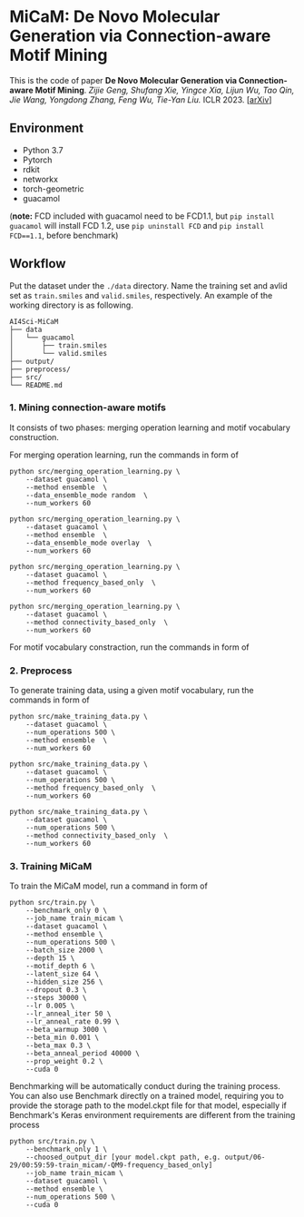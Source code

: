 # MiCaM: De Novo Molecular Generation via Connection-aware Motif Mining

This is the code of paper **De Novo Molecular Generation via Connection-aware Motif Mining**. *Zijie Geng, Shufang Xie, Yingce Xia, Lijun Wu, Tao Qin, Jie Wang, Yongdong Zhang, Feng Wu, Tie-Yan Liu.* ICLR 2023. [[arXiv](https://arxiv.org/pdf/2302.01129.pdf)]

## Environment
- Python 3.7
- Pytorch
- rdkit
- networkx
- torch-geometric
- guacamol
 
(**note:** FCD included with guacamol need to be FCD1.1, but `pip install guacamol` will install FCD 1.2, use `pip uninstall FCD` and `pip install FCD==1.1`, before benchmark)

## Workflow

Put the dataset under the `./data` directory. Name the training set and avlid set as `train.smiles` and `valid.smiles`, respectively. An example of the working directory is as following.
```
AI4Sci-MiCaM
├── data
│   └── guacamol
│       ├── train.smiles
│       └── valid.smiles
├── output/
├── preprocess/
├── src/
└── README.md
```

### 1. Mining connection-aware motifs

It consists of two phases: merging operation learning and motif vocabulary construction.

For merging operation learning, run the commands in form of

```
python src/merging_operation_learning.py \
    --dataset guacamol \
    --method ensemble  \
    --data_ensemble_mode random  \
    --num_workers 60
```
```
python src/merging_operation_learning.py \
    --dataset guacamol \
    --method ensemble  \
    --data_ensemble_mode overlay  \
    --num_workers 60
```
```
python src/merging_operation_learning.py \
    --dataset guacamol \
    --method frequency_based_only  \
    --num_workers 60
```
```
python src/merging_operation_learning.py \
    --dataset guacamol \
    --method connectivity_based_only  \
    --num_workers 60
```

For motif vocabulary constraction, run the commands in form of


### 2. Preprocess

To generate training data, using a given motif vocabulary, run the commands in form of

```
python src/make_training_data.py \
    --dataset guacamol \
    --num_operations 500 \
    --method ensemble  \
    --num_workers 60
```
```
python src/make_training_data.py \
    --dataset guacamol \
    --num_operations 500 \
    --method frequency_based_only  \
    --num_workers 60
```
```
python src/make_training_data.py \
    --dataset guacamol \
    --num_operations 500 \
    --method connectivity_based_only  \
    --num_workers 60
```


### 3. Training **MiCaM**

To train the MiCaM model, run a command in form of

```
python src/train.py \
    --benchmark_only 0 \
    --job_name train_micam \
    --dataset guacamol \
    --method ensemble \
    --num_operations 500 \
    --batch_size 2000 \
    --depth 15 \
    --motif_depth 6 \
    --latent_size 64 \
    --hidden_size 256 \
    --dropout 0.3 \
    --steps 30000 \
    --lr 0.005 \
    --lr_anneal_iter 50 \
    --lr_anneal_rate 0.99 \
    --beta_warmup 3000 \
    --beta_min 0.001 \
    --beta_max 0.3 \
    --beta_anneal_period 40000 \
    --prop_weight 0.2 \
    --cuda 0
```

Benchmarking will be automatically conduct during the training process.
You can also use Benchmark directly on a trained model, requiring you to provide the storage path to the model.ckpt file for that model, especially if Benchmark's Keras environment requirements are different from the training process


```
python src/train.py \
    --benchmark_only 1 \
    --choosed_output_dir [your model.ckpt path, e.g. output/06-29/00:59:59-train_micam/-QM9-frequency_based_only]
    --job_name train_micam \
    --dataset guacamol \
    --method ensemble \
    --num_operations 500 \
    --cuda 0
```




